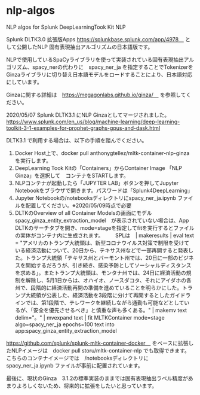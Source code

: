 # nlp-algos
NLP algos for Splunk DeepLearningTook Kit NLP

Splunk DLTK3.0 拡張版Apps https://splunkbase.splunk.com/app/4978　 として公開したNLP 固有表現抽出アルゴリズムの日本語版です。

NLPで使用しているSpaCyライブラリを使って実装されている固有表現抽出アルゴリズム、spacy_nerの代わりに　spacy_ner_ja を指定することでTokenizerをGinzaライブラリに切り替え日本語モデルをロードすることにより、日本語対応にしています。

Ginzaに関する詳細は　https://megagonlabs.github.io/ginza/　 を参照してください。

2020/05/07 Splunk DLTK3.1 にNLP Ginzaとしてマージされました。https://www.splunk.com/en_us/blog/machine-learning/deep-learning-toolkit-3-1-examples-for-prophet-graphs-gpus-and-dask.html

DLTK3.1 で利用する場合は、以下の手順を踏んでください。

1. Docker Host上で、docker pull anthonygtellez/mltk-container-nlp-ginza を実行します。
2. DeepLearning Took Kitの「Containers」からContainer Image 「NLP Ginza」を選択して　コンテナをSTARTします。
3. NLPコンテナが起動したら「JUPYTER LAB」ボタンを押してJupyter Notebookをブラウザで開きます。パスワードは「Splunk4DeepLearning」
4. Jupyter Notebookの/notebooksディレクトリにspacy_ner_ja.ipynb ファイルを配置してください。※2020/05/09時点で必要
5. DLTKのOverview of all Container  Modelsの画面にモデル　spacy_ginza_entity_extraction_model　が表示されていない場合は、App DLTKのサーチタブを開き、mode=stageを指定してfitを実行するとファイルの実体がコンテナ内に生成されます。
　　SPLは　| makeresults | eval text = "アメリカのトランプ大統領は、新型コロナウイルス対策で制限を受けている経済活動について、20日から、テキサス州などで一部再開すると発表した。トランプ大統領「テキサス州とバーモント州では、20日に一部のビジネスを開始するだろうが、引き続き、感染予防としてソーシャルディスタンスを求める」。またトランプ大統領は、モンタナ州では、24日に経済活動の規制を解除し、5月1日からは、オハイオ、ノースダコタ、それにアイダホの各州で、段階的に経済活動再開の準備を進めていることを明らかにした。トランプ大統領が公表した、経済活動を3段階に分けて再開するとしたガイドラインでは、第1段階で、テレワークを継続しながら通勤も可能などとしているが、「安全を優先させるべき」と慎重な声も多くある。" | makemv text delim="。" | mvexpand text | fit MLTKContainer mode=stage algo=spacy_ner_ja epochs=100 text into app:spacy_ginza_entity_extraction_model


https://github.com/splunk/splunk-mltk-container-docker　 をベースに拡張したNLPイメージは　docker pull storu/mltk-container-nlp でも取得できます。こちらのコンテナイメージでは　/notebooksディレクトリにspacy_ner_ja.ipynb ファイルが事前に配置されています。　

最後に、現状のGinza　3.1.2の標準実装のままでは固有表現抽出ラベル精度があまりよろしくないため、将来的に拡張をしたいと思っています。
